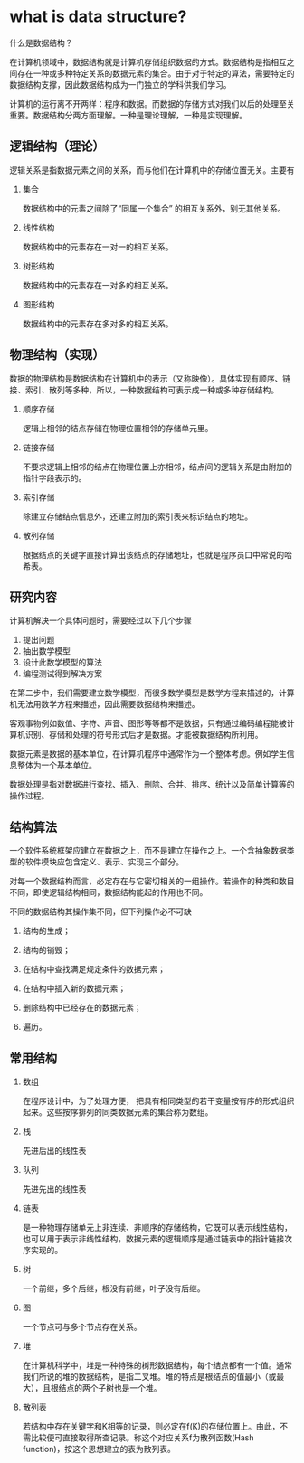 # what is data structure?

什么是数据结构？

在计算机领域中，数据结构就是计算机存储组织数据的方式。数据结构是指相互之间存在一种或多种特定关系的数据元素的集合。由于对于特定的算法，需要特定的数据结构支撑，因此数据结构成为一门独立的学科供我们学习。

计算机的运行离不开两样：程序和数据。而数据的存储方式对我们以后的处理至关重要。数据结构分两方面理解。一种是理论理解，一种是实现理解。

## 逻辑结构（理论）

逻辑关系是指数据元素之间的关系，而与他们在计算机中的存储位置无关。主要有

1. 集合

   数据结构中的元素之间除了“同属一个集合” 的相互关系外，别无其他关系。

2. 线性结构

   数据结构中的元素存在一对一的相互关系。

3. 树形结构

   数据结构中的元素存在一对多的相互关系。

4. 图形结构

   数据结构中的元素存在多对多的相互关系。

## 物理结构（实现）

数据的物理结构是数据结构在计算机中的表示（又称映像）。具体实现有顺序、链接、索引、散列等多种，所以，一种数据结构可表示成一种或多种存储结构。

1. 顺序存储

   逻辑上相邻的结点存储在物理位置相邻的存储单元里。

2. 链接存储

   不要求逻辑上相邻的结点在物理位置上亦相邻，结点间的逻辑关系是由附加的指针字段表示的。

3. 索引存储

   除建立存储结点信息外，还建立附加的索引表来标识结点的地址。

4. 散列存储

   根据结点的关键字直接计算出该结点的存储地址，也就是程序员口中常说的哈希表。

## 研究内容

计算机解决一个具体问题时，需要经过以下几个步骤

1. 提出问题
2. 抽出数学模型
3. 设计此数学模型的算法
4. 编程测试得到解决方案

在第二步中，我们需要建立数学模型，而很多数学模型是数学方程来描述的，计算机无法用数学方程来描述，因此需要数据结构来描述。

客观事物例如数值、字符、声音、图形等等都不是数据，只有通过编码编程能被计算机识别、存储和处理的符号形式后才是数据。才能被数据结构所利用。

数据元素是数据的基本单位，在计算机程序中通常作为一个整体考虑。例如学生信息整体为一个基本单位。

数据处理是指对数据进行查找、插入、删除、合并、排序、统计以及简单计算等的操作过程。

## 结构算法

一个软件系统框架应建立在数据之上，而不是建立在操作之上。一个含抽象数据类型的软件模块应包含定义、表示、实现三个部分。

对每一个数据结构而言，必定存在与它密切相关的一组操作。若操作的种类和数目不同，即使逻辑结构相同，数据结构能起的作用也不同。

不同的数据结构其操作集不同，但下列操作必不可缺

1. 结构的生成；

2. 结构的销毁；

3. 在结构中查找满足规定条件的数据元素；

4. 在结构中插入新的数据元素；

5. 删除结构中已经存在的数据元素；

6. 遍历。

## 常用结构

1. 数组

   在程序设计中，为了处理方便， 把具有相同类型的若干变量按有序的形式组织起来。这些按序排列的同类数据元素的集合称为数组。

2. 栈

   先进后出的线性表

3. 队列

   先进先出的线性表

4. 链表

   是一种物理存储单元上非连续、非顺序的存储结构，它既可以表示线性结构，也可以用于表示非线性结构，数据元素的逻辑顺序是通过链表中的指针链接次序实现的。

5. 树

   一个前继，多个后继，根没有前继，叶子没有后继。

6. 图

   一个节点可与多个节点存在关系。

7. 堆

   在计算机科学中，堆是一种特殊的树形数据结构，每个结点都有一个值。通常我们所说的堆的数据结构，是指二叉堆。堆的特点是根结点的值最小（或最大），且根结点的两个子树也是一个堆。

8. 散列表

   若结构中存在关键字和K相等的记录，则必定在f(K)的存储位置上。由此，不需比较便可直接取得所查记录。称这个对应关系f为散列函数(Hash function)，按这个思想建立的表为散列表。